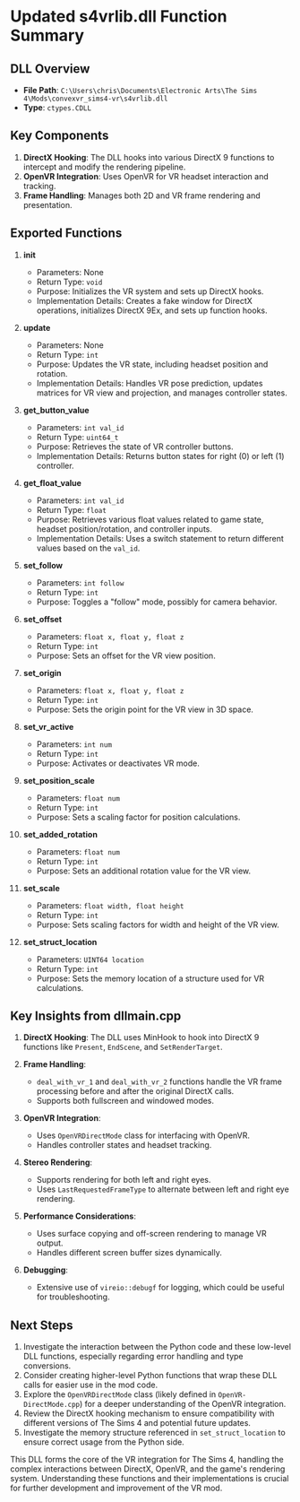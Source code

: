 # Updated s4vrlib.dll Function Summary

## DLL Overview
- **File Path**: `C:\Users\chris\Documents\Electronic Arts\The Sims 4\Mods\convexvr_sims4-vr\s4vrlib.dll`
- **Type**: `ctypes.CDLL`

## Key Components
1. **DirectX Hooking**: The DLL hooks into various DirectX 9 functions to intercept and modify the rendering pipeline.
2. **OpenVR Integration**: Uses OpenVR for VR headset interaction and tracking.
3. **Frame Handling**: Manages both 2D and VR frame rendering and presentation.

## Exported Functions

1. **init**
   - Parameters: None
   - Return Type: `void`
   - Purpose: Initializes the VR system and sets up DirectX hooks.
   - Implementation Details: Creates a fake window for DirectX operations, initializes DirectX 9Ex, and sets up function hooks.

2. **update**
   - Parameters: None
   - Return Type: `int`
   - Purpose: Updates the VR state, including headset position and rotation.
   - Implementation Details: Handles VR pose prediction, updates matrices for VR view and projection, and manages controller states.

3. **get_button_value**
   - Parameters: `int val_id`
   - Return Type: `uint64_t`
   - Purpose: Retrieves the state of VR controller buttons.
   - Implementation Details: Returns button states for right (0) or left (1) controller.

4. **get_float_value**
   - Parameters: `int val_id`
   - Return Type: `float`
   - Purpose: Retrieves various float values related to game state, headset position/rotation, and controller inputs.
   - Implementation Details: Uses a switch statement to return different values based on the `val_id`.

5. **set_follow**
   - Parameters: `int follow`
   - Return Type: `int`
   - Purpose: Toggles a "follow" mode, possibly for camera behavior.

6. **set_offset**
   - Parameters: `float x, float y, float z`
   - Return Type: `int`
   - Purpose: Sets an offset for the VR view position.

7. **set_origin**
   - Parameters: `float x, float y, float z`
   - Return Type: `int`
   - Purpose: Sets the origin point for the VR view in 3D space.

8. **set_vr_active**
   - Parameters: `int num`
   - Return Type: `int`
   - Purpose: Activates or deactivates VR mode.

9. **set_position_scale**
   - Parameters: `float num`
   - Return Type: `int`
   - Purpose: Sets a scaling factor for position calculations.

10. **set_added_rotation**
    - Parameters: `float num`
    - Return Type: `int`
    - Purpose: Sets an additional rotation value for the VR view.

11. **set_scale**
    - Parameters: `float width, float height`
    - Return Type: `int`
    - Purpose: Sets scaling factors for width and height of the VR view.

12. **set_struct_location**
    - Parameters: `UINT64 location`
    - Return Type: `int`
    - Purpose: Sets the memory location of a structure used for VR calculations.

## Key Insights from dllmain.cpp

1. **DirectX Hooking**: The DLL uses MinHook to hook into DirectX 9 functions like `Present`, `EndScene`, and `SetRenderTarget`.

2. **Frame Handling**: 
   - `deal_with_vr_1` and `deal_with_vr_2` functions handle the VR frame processing before and after the original DirectX calls.
   - Supports both fullscreen and windowed modes.

3. **OpenVR Integration**: 
   - Uses `OpenVRDirectMode` class for interfacing with OpenVR.
   - Handles controller states and headset tracking.

4. **Stereo Rendering**: 
   - Supports rendering for both left and right eyes.
   - Uses `LastRequestedFrameType` to alternate between left and right eye rendering.

5. **Performance Considerations**: 
   - Uses surface copying and off-screen rendering to manage VR output.
   - Handles different screen buffer sizes dynamically.

6. **Debugging**: 
   - Extensive use of `vireio::debugf` for logging, which could be useful for troubleshooting.

## Next Steps

1. Investigate the interaction between the Python code and these low-level DLL functions, especially regarding error handling and type conversions.
2. Consider creating higher-level Python functions that wrap these DLL calls for easier use in the mod code.
3. Explore the `OpenVRDirectMode` class (likely defined in `OpenVR-DirectMode.cpp`) for a deeper understanding of the OpenVR integration.
4. Review the DirectX hooking mechanism to ensure compatibility with different versions of The Sims 4 and potential future updates.
5. Investigate the memory structure referenced in `set_struct_location` to ensure correct usage from the Python side.

This DLL forms the core of the VR integration for The Sims 4, handling the complex interactions between DirectX, OpenVR, and the game's rendering system. Understanding these functions and their implementations is crucial for further development and improvement of the VR mod.
